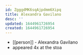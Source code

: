 ```yaml
---
id: ZgggdMK6sqAjpdmm6Xipq
title: Alexandra Gavilano
desc: ''
updated: 1644961726954
created: 1644961726954
---
```



- [[person]] - Alexandra Gavilano
- appeared 4x at the stoa
